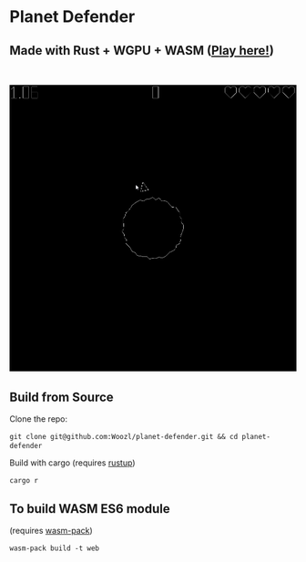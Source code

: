 # Planet Defender 

## Made with Rust + WGPU + WASM ([Play here!](https://davidglymph.com/planet-defender))

<br>

![Planet Defender](sc.gif)
 
## Build from Source
Clone the repo:
```
git clone git@github.com:Woozl/planet-defender.git && cd planet-defender
```

Build with cargo (requires [rustup](https://www.rust-lang.org/tools/install))
```
cargo r
```

## To build WASM ES6 module
(requires [wasm-pack](https://rustwasm.github.io/wasm-pack/))
```
wasm-pack build -t web
```